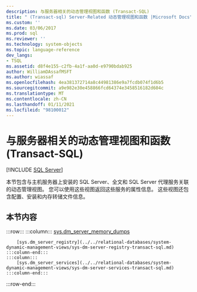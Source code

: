 ```yaml
---
description: 与服务器相关的动态管理视图和函数 (Transact-SQL)
title: " (Transact-sql) Server-Related 动态管理视图和函数 |Microsoft Docs"
ms.custom: ''
ms.date: 03/06/2017
ms.prod: sql
ms.reviewer: ''
ms.technology: system-objects
ms.topic: language-reference
dev_langs:
- TSQL
ms.assetid: d8f4e155-c2fb-4a1f-aa0d-e9790bdab925
author: WilliamDAssafMSFT
ms.author: wiassaf
ms.openlocfilehash: 4ea381372714a8c44981386e9a7fcdb074f1d6b5
ms.sourcegitcommit: a9e982e30e458866fcd64374e3458516182d604c
ms.translationtype: MT
ms.contentlocale: zh-CN
ms.lasthandoff: 01/11/2021
ms.locfileid: "98100012"
---
```

# <a name="server-related-dynamic-management-views-and-functions-transact-sql"></a>与服务器相关的动态管理视图和函数 (Transact-SQL)
[!INCLUDE [SQL Server](../../includes/applies-to-version/sqlserver.md)]

  本节包含与主机服务器上安装的 SQL Server、全文和 SQL Server 代理服务关联的动态管理视图。 您可以使用这些视图返回这些服务的属性信息。 这些视图还包含配置、安装和内存转储文件信息。  
  
## <a name="in-this-section"></a>本节内容  

:::row:::
    :::column:::
        [sys.dm_server_memory_dumps](../../relational-databases/system-dynamic-management-views/sys-dm-server-memory-dumps-transact-sql.md)

        [sys.dm_server_registry](../../relational-databases/system-dynamic-management-views/sys-dm-server-registry-transact-sql.md)
    :::column-end:::
    :::column:::
        [sys.dm_server_services](../../relational-databases/system-dynamic-management-views/sys-dm-server-services-transact-sql.md)
    :::column-end:::
:::row-end:::

